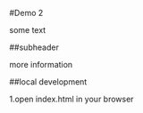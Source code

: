 #Demo 2

some text

##subheader

more information

##local development

1.open index.html in your browser